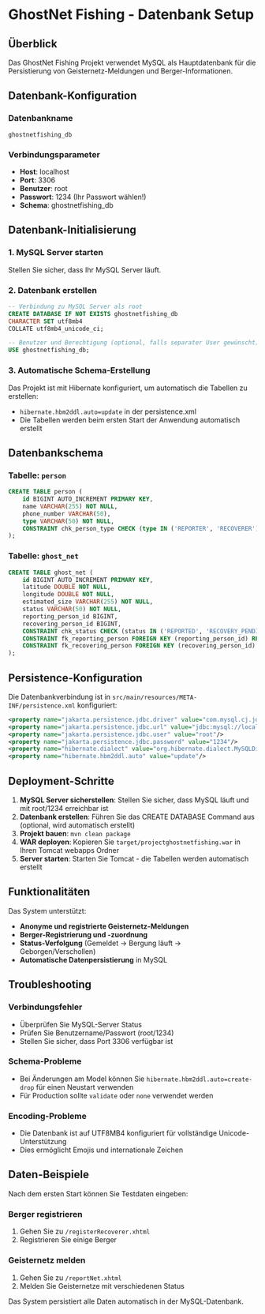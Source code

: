 # GhostNet Fishing - Datenbank Setup

## Überblick
Das GhostNet Fishing Projekt verwendet MySQL als Hauptdatenbank für die Persistierung von Geisternetz-Meldungen und Berger-Informationen.

## Datenbank-Konfiguration

### Datenbankname
```
ghostnetfishing_db
```

### Verbindungsparameter
- **Host**: localhost
- **Port**: 3306
- **Benutzer**: root
- **Passwort**: 1234 (Ihr Passwort wählen!)
- **Schema**: ghostnetfishing_db

## Datenbank-Initialisierung

### 1. MySQL Server starten
Stellen Sie sicher, dass Ihr MySQL Server läuft.

### 2. Datenbank erstellen
```sql
-- Verbindung zu MySQL Server als root
CREATE DATABASE IF NOT EXISTS ghostnetfishing_db 
CHARACTER SET utf8mb4 
COLLATE utf8mb4_unicode_ci;

-- Benutzer und Berechtigung (optional, falls separater User gewünscht)
USE ghostnetfishing_db;
```

### 3. Automatische Schema-Erstellung
Das Projekt ist mit Hibernate konfiguriert, um automatisch die Tabellen zu erstellen:
- `hibernate.hbm2ddl.auto=update` in der persistence.xml
- Die Tabellen werden beim ersten Start der Anwendung automatisch erstellt

## Datenbankschema

### Tabelle: `person`
```sql
CREATE TABLE person (
    id BIGINT AUTO_INCREMENT PRIMARY KEY,
    name VARCHAR(255) NOT NULL,
    phone_number VARCHAR(50),
    type VARCHAR(50) NOT NULL,
    CONSTRAINT chk_person_type CHECK (type IN ('REPORTER', 'RECOVERER'))
);
```

### Tabelle: `ghost_net`
```sql
CREATE TABLE ghost_net (
    id BIGINT AUTO_INCREMENT PRIMARY KEY,
    latitude DOUBLE NOT NULL,
    longitude DOUBLE NOT NULL,
    estimated_size VARCHAR(255) NOT NULL,
    status VARCHAR(50) NOT NULL,
    reporting_person_id BIGINT,
    recovering_person_id BIGINT,
    CONSTRAINT chk_status CHECK (status IN ('REPORTED', 'RECOVERY_PENDING', 'RECOVERED', 'LOST')),
    CONSTRAINT fk_reporting_person FOREIGN KEY (reporting_person_id) REFERENCES person(id),
    CONSTRAINT fk_recovering_person FOREIGN KEY (recovering_person_id) REFERENCES person(id)
);
```

## Persistence-Konfiguration

Die Datenbankverbindung ist in `src/main/resources/META-INF/persistence.xml` konfiguriert:

```xml
<property name="jakarta.persistence.jdbc.driver" value="com.mysql.cj.jdbc.Driver"/>
<property name="jakarta.persistence.jdbc.url" value="jdbc:mysql://localhost:3306/ghostnetfishing_db?useSSL=false&amp;allowPublicKeyRetrieval=true&amp;serverTimezone=UTC&amp;createDatabaseIfNotExist=true"/>
<property name="jakarta.persistence.jdbc.user" value="root"/>
<property name="jakarta.persistence.jdbc.password" value="1234"/>
<property name="hibernate.dialect" value="org.hibernate.dialect.MySQLDialect"/>
<property name="hibernate.hbm2ddl.auto" value="update"/>
```

## Deployment-Schritte

1. **MySQL Server sicherstellen**: Stellen Sie sicher, dass MySQL läuft und mit root/1234 erreichbar ist
2. **Datenbank erstellen**: Führen Sie das CREATE DATABASE Command aus (optional, wird automatisch erstellt)
3. **Projekt bauen**: `mvn clean package`
4. **WAR deployen**: Kopieren Sie `target/projectghostnetfishing.war` in Ihren Tomcat webapps Ordner
5. **Server starten**: Starten Sie Tomcat - die Tabellen werden automatisch erstellt

## Funktionalitäten

Das System unterstützt:
- **Anonyme und registrierte Geisternetz-Meldungen**
- **Berger-Registrierung und -zuordnung**
- **Status-Verfolgung** (Gemeldet → Bergung läuft → Geborgen/Verschollen)
- **Automatische Datenpersistierung** in MySQL

## Troubleshooting

### Verbindungsfehler
- Überprüfen Sie MySQL-Server Status
- Prüfen Sie Benutzername/Passwort (root/1234)
- Stellen Sie sicher, dass Port 3306 verfügbar ist

### Schema-Probleme
- Bei Änderungen am Model können Sie `hibernate.hbm2ddl.auto=create-drop` für einen Neustart verwenden
- Für Production sollte `validate` oder `none` verwendet werden

### Encoding-Probleme
- Die Datenbank ist auf UTF8MB4 konfiguriert für vollständige Unicode-Unterstützung
- Dies ermöglicht Emojis und internationale Zeichen

## Daten-Beispiele

Nach dem ersten Start können Sie Testdaten eingeben:

### Berger registrieren
1. Gehen Sie zu `/registerRecoverer.xhtml`
2. Registrieren Sie einige Berger

### Geisternetz melden
1. Gehen Sie zu `/reportNet.xhtml`
2. Melden Sie Geisternetze mit verschiedenen Status

Das System persistiert alle Daten automatisch in der MySQL-Datenbank.
